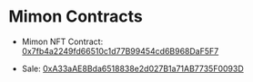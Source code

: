 # Mimon Contracts

- Mimon NFT Contract: [0x7fb4a2249fd66510c1d77B99454cd6B968DaF5F7](https://etherscan.io/token/0x7fb4a2249fd66510c1d77B99454cd6B968DaF5F7)

- Sale: [0xA33aAE8Bda6518838e2d027B1a71AB7735F0093D](https://etherscan.io/address/0xA33aAE8Bda6518838e2d027B1a71AB7735F0093D)
